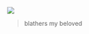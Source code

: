 <div style="">
   <img src="https://64.media.tumblr.com/tumblr_mbqzptoTy61qeg6edo1_r2_250.gifv" />
   <blockquote>blathers my beloved</blockquote>
</p>

